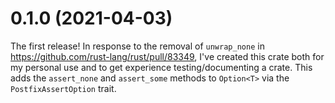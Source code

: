 0.1.0 (2021-04-03)
==================

The first release! In response to the removal of `unwrap_none` in <https://github.com/rust-lang/rust/pull/83349>, I've created this crate both for my personal use and to get experience testing/documenting a crate. This adds the `assert_none` and `assert_some` methods to `Option<T>` via the `PostfixAssertOption` trait.
